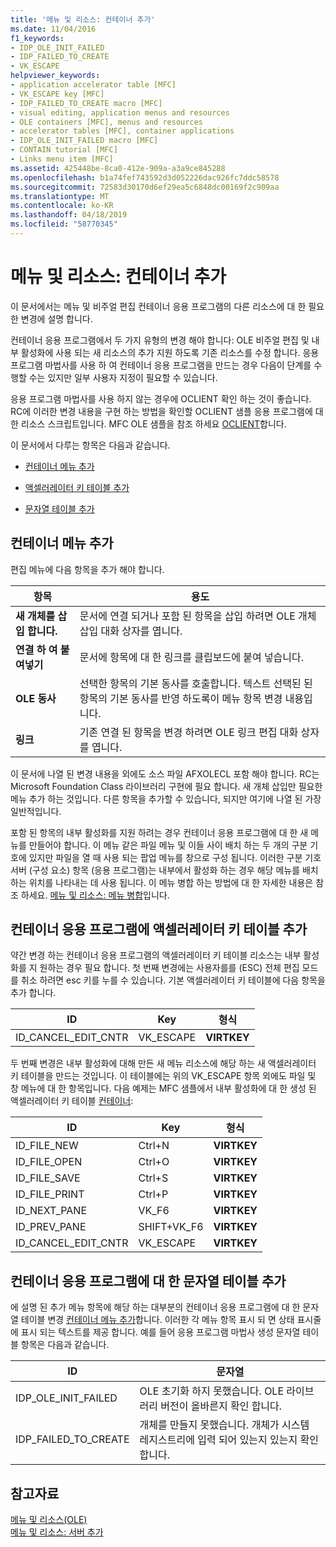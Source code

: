 ```yaml
---
title: '메뉴 및 리소스: 컨테이너 추가'
ms.date: 11/04/2016
f1_keywords:
- IDP_OLE_INIT_FAILED
- IDP_FAILED_TO_CREATE
- VK_ESCAPE
helpviewer_keywords:
- application accelerator table [MFC]
- VK_ESCAPE key [MFC]
- IDP_FAILED_TO_CREATE macro [MFC]
- visual editing, application menus and resources
- OLE containers [MFC], menus and resources
- accelerator tables [MFC], container applications
- IDP_OLE_INIT_FAILED macro [MFC]
- CONTAIN tutorial [MFC]
- Links menu item [MFC]
ms.assetid: 425448be-8ca0-412e-909a-a3a9ce845288
ms.openlocfilehash: b1a74fef743592d3d052226dac926fc7ddc58578
ms.sourcegitcommit: 72583d30170d6ef29ea5c6848dc00169f2c909aa
ms.translationtype: MT
ms.contentlocale: ko-KR
ms.lasthandoff: 04/18/2019
ms.locfileid: "58770345"
---
```

# <a name="menus-and-resources-container-additions"></a>메뉴 및 리소스: 컨테이너 추가

이 문서에서는 메뉴 및 비주얼 편집 컨테이너 응용 프로그램의 다른 리소스에 대 한 필요한 변경에 설명 합니다.

컨테이너 응용 프로그램에서 두 가지 유형의 변경 해야 합니다: OLE 비주얼 편집 및 내부 활성화에 사용 되는 새 리소스의 추가 지원 하도록 기존 리소스를 수정 합니다. 응용 프로그램 마법사를 사용 하 여 컨테이너 응용 프로그램을 만드는 경우 다음이 단계를 수행할 수는 있지만 일부 사용자 지정이 필요할 수 있습니다.

응용 프로그램 마법사를 사용 하지 않는 경우에 OCLIENT 확인 하는 것이 좋습니다. RC에 이러한 변경 내용을 구현 하는 방법을 확인할 OCLIENT 샘플 응용 프로그램에 대 한 리소스 스크립트입니다. MFC OLE 샘플을 참조 하세요 [OCLIENT](../overview/visual-cpp-samples.md)합니다.

이 문서에서 다루는 항목은 다음과 같습니다.

- [컨테이너 메뉴 추가](#_core_container_menu_additions)

- [액셀러레이터 키 테이블 추가](#_core_container_application_accelerator_table_additions)

- [문자열 테이블 추가](#_core_string_table_additions_for_container_applications)

##  <a name="_core_container_menu_additions"></a> 컨테이너 메뉴 추가

편집 메뉴에 다음 항목을 추가 해야 합니다.

|항목|용도|
|----------|-------------|
|**새 개체를 삽입 합니다.**|문서에 연결 되거나 포함 된 항목을 삽입 하려면 OLE 개체 삽입 대화 상자를 엽니다.|
|**연결 하 여 붙여넣기**|문서에 항목에 대 한 링크를 클립보드에 붙여 넣습니다.|
|**OLE 동사**|선택한 항목의 기본 동사를 호출합니다. 텍스트 선택된 된 항목의 기본 동사를 반영 하도록이 메뉴 항목 변경 내용입니다.|
|**링크**|기존 연결 된 항목을 변경 하려면 OLE 링크 편집 대화 상자를 엽니다.|

이 문서에 나열 된 변경 내용을 외에도 소스 파일 AFXOLECL 포함 해야 합니다. RC는 Microsoft Foundation Class 라이브러리 구현에 필요 합니다. 새 개체 삽입만 필요한 메뉴 추가 하는 것입니다. 다른 항목을 추가할 수 있습니다, 되지만 여기에 나열 된 가장 일반적입니다.

포함 된 항목의 내부 활성화를 지원 하려는 경우 컨테이너 응용 프로그램에 대 한 새 메뉴를 만들어야 합니다. 이 메뉴 같은 파일 메뉴 및 이들 사이 배치 하는 두 개의 구분 기호에 있지만 파일을 열 때 사용 되는 팝업 메뉴를 창으로 구성 됩니다. 이러한 구분 기호 서버 (구성 요소) 항목 (응용 프로그램)는 내부에서 활성화 하는 경우 해당 메뉴를 배치 하는 위치를 나타내는 데 사용 됩니다. 이 메뉴 병합 하는 방법에 대 한 자세한 내용은 참조 하세요. [메뉴 및 리소스: 메뉴 병합](../mfc/menus-and-resources-menu-merging.md)입니다.

##  <a name="_core_container_application_accelerator_table_additions"></a> 컨테이너 응용 프로그램에 액셀러레이터 키 테이블 추가

약간 변경 하는 컨테이너 응용 프로그램의 액셀러레이터 키 테이블 리소스는 내부 활성화를 지 원하는 경우 필요 합니다. 첫 번째 변경에는 사용자를를 (ESC) 전체 편집 모드를 취소 하려면 esc 키를 누를 수 있습니다. 기본 액셀러레이터 키 테이블에 다음 항목을 추가 합니다.

|ID|Key|형식|
|--------|---------|----------|
|ID_CANCEL_EDIT_CNTR|VK_ESCAPE|**VIRTKEY**|

두 번째 변경은 내부 활성화에 대해 만든 새 메뉴 리소스에 해당 하는 새 액셀러레이터 키 테이블을 만드는 것입니다. 이 테이블에는 위의 VK_ESCAPE 항목 외에도 파일 및 창 메뉴에 대 한 항목입니다. 다음 예제는 MFC 샘플에서 내부 활성화에 대 한 생성 된 액셀러레이터 키 테이블 [컨테이너](../overview/visual-cpp-samples.md):

|ID|Key|형식|
|--------|---------|----------|
|ID_FILE_NEW|Ctrl+N|**VIRTKEY**|
|ID_FILE_OPEN|Ctrl+O|**VIRTKEY**|
|ID_FILE_SAVE|Ctrl+S|**VIRTKEY**|
|ID_FILE_PRINT|Ctrl+P|**VIRTKEY**|
|ID_NEXT_PANE|VK_F6|**VIRTKEY**|
|ID_PREV_PANE|SHIFT+VK_F6|**VIRTKEY**|
|ID_CANCEL_EDIT_CNTR|VK_ESCAPE|**VIRTKEY**|

##  <a name="_core_string_table_additions_for_container_applications"></a> 컨테이너 응용 프로그램에 대 한 문자열 테이블 추가

에 설명 된 추가 메뉴 항목에 해당 하는 대부분의 컨테이너 응용 프로그램에 대 한 문자열 테이블 변경 [컨테이너 메뉴 추가](#_core_container_menu_additions)합니다. 이러한 각 메뉴 항목 표시 되 면 상태 표시줄에 표시 되는 텍스트를 제공 합니다. 예를 들어 응용 프로그램 마법사 생성 문자열 테이블 항목은 다음과 같습니다.

|ID|문자열|
|--------|------------|
|IDP_OLE_INIT_FAILED|OLE 초기화 하지 못했습니다. OLE 라이브러리 버전이 올바른지 확인 합니다.|
|IDP_FAILED_TO_CREATE|개체를 만들지 못했습니다. 개체가 시스템 레지스트리에 입력 되어 있는지 있는지 확인 합니다.|

## <a name="see-also"></a>참고자료

[메뉴 및 리소스(OLE)](../mfc/menus-and-resources-ole.md)<br/>
[메뉴 및 리소스: 서버 추가](../mfc/menus-and-resources-server-additions.md)
